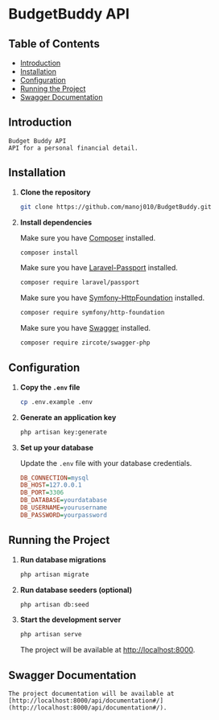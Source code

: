 # BudgetBuddy API

## Table of Contents

- [Introduction](#introduction)
- [Installation](#installation)
- [Configuration](#configuration)
- [Running the Project](#running-the-project)
- [Swagger Documentation](#swagger-documentation)

## Introduction
    Budget Buddy API
    API for a personal financial detail.

## Installation

1. **Clone the repository**

    ```sh
    git clone https://github.com/manoj010/BudgetBuddy.git
    ```

2. **Install dependencies**

    Make sure you have [Composer](https://getcomposer.org/) installed.

    ```sh
    composer install
    ```

    Make sure you have [Laravel-Passport](https://laravel.com/docs/10.x/passport) installed.

    ```sh
    composer require laravel/passport
    ```

    Make sure you have [Symfony-HttpFoundation](https://symfony.com/components/HttpFoundation) installed.

    ```sh
    composer require symfony/http-foundation
    ```

    Make sure you have [Swagger](https://swagger.io/) installed.
    
    ```sh
    composer require zircote/swagger-php
    ```

## Configuration

1. **Copy the `.env` file**

    ```sh
    cp .env.example .env
    ```

2. **Generate an application key**

    ```sh
    php artisan key:generate
    ```

3. **Set up your database**

    Update the `.env` file with your database credentials.

    ```ini
    DB_CONNECTION=mysql
    DB_HOST=127.0.0.1
    DB_PORT=3306
    DB_DATABASE=yourdatabase
    DB_USERNAME=yourusername
    DB_PASSWORD=yourpassword
    ```

## Running the Project

1. **Run database migrations**

    ```sh
    php artisan migrate
    ```

2. **Run database seeders (optional)**

    ```sh
    php artisan db:seed
    ```

3. **Start the development server**

    ```sh
    php artisan serve
    ```

    The project will be available at [http://localhost:8000](http://localhost:8000).

## Swagger Documentation

    The project documentation will be available at [http://localhost:8000/api/documentation#/](http://localhost:8000/api/documentation#/).


